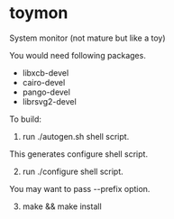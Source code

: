 # toymon
System monitor (not mature but like a toy)

You would need following packages.
- libxcb-devel
- cairo-devel
- pango-devel
- librsvg2-devel

To build:

1. run ./autogen.sh shell script.

This generates configure shell script.

2. run ./configure shell script.

You may want to pass --prefix option.

3. make && make install

